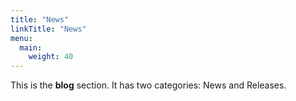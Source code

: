```yaml
---
title: "News"
linkTitle: "News"
menu:
  main:
    weight: 40
---
```



This is the **blog** section. It has two categories: News and Releases.


